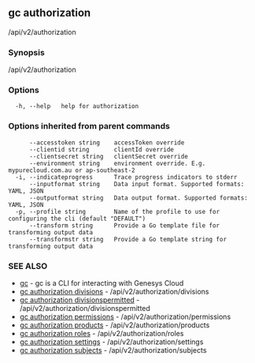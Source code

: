 ## gc authorization

/api/v2/authorization

### Synopsis

/api/v2/authorization

### Options

```
  -h, --help   help for authorization
```

### Options inherited from parent commands

```
      --accesstoken string    accessToken override
      --clientid string       clientId override
      --clientsecret string   clientSecret override
      --environment string    environment override. E.g. mypurecloud.com.au or ap-southeast-2
  -i, --indicateprogress      Trace progress indicators to stderr
      --inputformat string    Data input format. Supported formats: YAML, JSON
      --outputformat string   Data output format. Supported formats: YAML, JSON
  -p, --profile string        Name of the profile to use for configuring the cli (default "DEFAULT")
      --transform string      Provide a Go template file for transforming output data
      --transformstr string   Provide a Go template string for transforming output data
```

### SEE ALSO

* [gc](gc.html)	 - gc is a CLI for interacting with Genesys Cloud
* [gc authorization divisions](gc_authorization_divisions.html)	 - /api/v2/authorization/divisions
* [gc authorization divisionspermitted](gc_authorization_divisionspermitted.html)	 - /api/v2/authorization/divisionspermitted
* [gc authorization permissions](gc_authorization_permissions.html)	 - /api/v2/authorization/permissions
* [gc authorization products](gc_authorization_products.html)	 - /api/v2/authorization/products
* [gc authorization roles](gc_authorization_roles.html)	 - /api/v2/authorization/roles
* [gc authorization settings](gc_authorization_settings.html)	 - /api/v2/authorization/settings
* [gc authorization subjects](gc_authorization_subjects.html)	 - /api/v2/authorization/subjects


